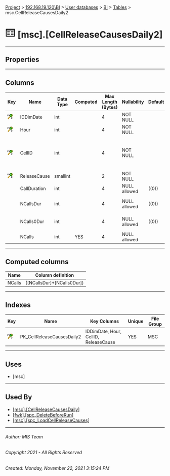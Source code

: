 #### 

[Project](../../../../index.md) > [192.168.19.120\\BI](../../../index.md) > [User databases](../../index.md) > [BI](../index.md) > [Tables](Tables.md) > msc.CellReleaseCausesDaily2

# ![Tables](../../../../Images/Table32.png) [msc].[CellReleaseCausesDaily2]

---

## <a name="#properties"></a>Properties



---

## <a name="#columns"></a>Columns

| Key | Name | Data Type | Computed | Max Length (Bytes) | Nullability | Default | Description |
|---|---|---|---|---|---|---|---|
| [![Cluster Primary Key PK_CellReleaseCausesDaily2: IDDimDate\Hour\CellID\ReleaseCause](../../../../Images/pkcluster.png)](#indexes) | IDDimDate | int |  | 4 | NOT NULL |  | _Date ID (see [fwk.DimDate](DimDate.md))_ |
| [![Cluster Primary Key PK_CellReleaseCausesDaily2: IDDimDate\Hour\CellID\ReleaseCause](../../../../Images/pkcluster.png)](#indexes) | Hour | int |  | 4 | NOT NULL |  |  |
| [![Cluster Primary Key PK_CellReleaseCausesDaily2: IDDimDate\Hour\CellID\ReleaseCause](../../../../Images/pkcluster.png)](#indexes) | CellID | int |  | 4 | NOT NULL |  | _Phone IMEI (imported from msc from aproximated time of CDR)_ |
| [![Cluster Primary Key PK_CellReleaseCausesDaily2: IDDimDate\Hour\CellID\ReleaseCause](../../../../Images/pkcluster.png)](#indexes) | ReleaseCause | smallint |  | 2 | NOT NULL |  |  |
|  | CallDuration | int |  | 4 | NULL allowed | ((0)) | _Duration in seconds_ |
|  | NCallsDur | int |  | 4 | NULL allowed | ((0)) | _Number of calls with duration_ |
|  | NCalls0Dur | int |  | 4 | NULL allowed | ((0)) | _Number of calls with 0 duration_ |
|  | NCalls | int | YES | 4 | NULL allowed |  | _Number of calls_ |


---

## <a name="#computedcolumns"></a>Computed columns

| Name | Column definition |
|---|---|
| NCalls | ([NCallsDur]+[NCalls0Dur]) |


---

## <a name="#indexes"></a>Indexes

| Key | Name | Key Columns | Unique | File Group |
|---|---|---|---|---|
| [![Cluster Primary Key PK_CellReleaseCausesDaily2: IDDimDate\Hour\CellID\ReleaseCause](../../../../Images/pkcluster.png)](#indexes) | PK_CellReleaseCausesDaily2 | IDDimDate, Hour, CellID, ReleaseCause | YES | MSC |


---

## <a name="#uses"></a>Uses

* [msc]


---

## <a name="#usedby"></a>Used By

* [[msc].[CellReleaseCausesDaily]](../Views/CellReleaseCausesDaily.md)
* [[fwk].[spc_DeleteBeforeRun]](../Programmability/Stored_Procedures/spc_DeleteBeforeRun.md)
* [[msc].[spc_LoadCellReleaseCauses]](../Programmability/Stored_Procedures/spc_LoadCellReleaseCauses.md)


---

###### Author:  MIS Team

###### Copyright 2021 - All Rights Reserved

###### Created: Monday, November 22, 2021 3:15:24 PM

